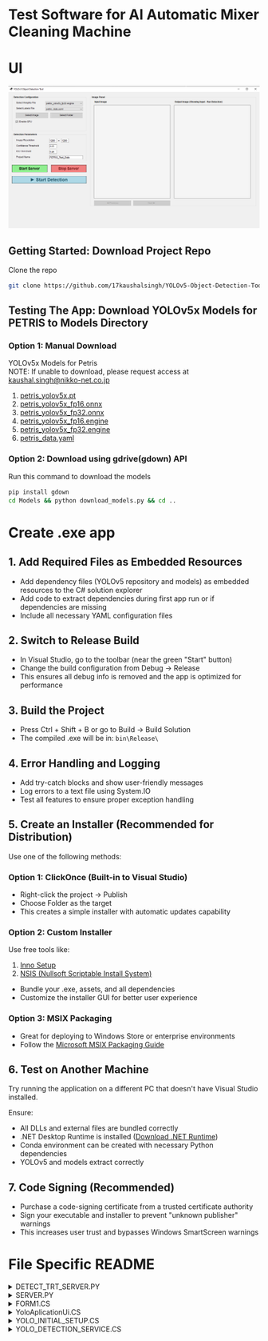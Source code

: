 # Test Software for AI Automatic Mixer Cleaning Machine

# UI
![alt text](Yolov5-Object-Detection-Tool-UI.png)

## Getting Started: Download Project Repo
Clone the repo
```bash
git clone https://github.com/17kaushalsingh/YOLOv5-Object-Detection-Tool
```


## Testing The App: Download YOLOv5x Models for PETRIS to Models Directory

### Option 1: Manual Download

YOLOv5x Models for Petris <br>
NOTE: If unable to download, please request access at kaushal.singh@nikko-net.co.jp

1. [petris_yolov5x.pt](https://drive.google.com/uc?id=199GTyTxzaTxSp6QhKvgdIbYYgs9LpD7t)
2. [petris_yolov5x_fp16.onnx](https://drive.google.com/uc?id=1qx567W8z4xtbN3X9JhmRZiMmEBLb7f0T)
3. [petris_yolov5x_fp32.onnx](https://drive.google.com/uc?id=1PsMTw9vmfGM7j5LLFFiZadvA7_rBWhN0)
4. [petris_yolov5x_fp16.engine](https://drive.google.com/uc?id=1KNQwq29hXc4nyMnTsmccHBOGq4hsTdfO)
5. [petris_yolov5x_fp32.engine](https://drive.google.com/uc?id=1CIql-aBZStBnAjMO6jrzQnri_WhoeTS6)
6. [petris_data.yaml](https://drive.google.com/uc?id=1580AgoYQuoL2BKhLW0fB8fQAibn9YffK)

### Option 2: Download using gdrive(gdown) API

Run this command to download the models
```bash
pip install gdown
cd Models && python download_models.py && cd ..
```

# Create .exe app

## 1. Add Required Files as Embedded Resources
- Add dependency files (YOLOv5 repository and models) as embedded resources to the C# solution explorer
- Add code to extract dependencies during first app run or if dependencies are missing
- Include all necessary YAML configuration files

## 2. Switch to Release Build
- In Visual Studio, go to the toolbar (near the green "Start" button)
- Change the build configuration from Debug → Release
- This ensures all debug info is removed and the app is optimized for performance

## 3. Build the Project
- Press Ctrl + Shift + B or go to Build → Build Solution
- The compiled .exe will be in: `bin\Release\`

## 4. Error Handling and Logging
- Add try-catch blocks and show user-friendly messages
- Log errors to a text file using System.IO
- Test all features to ensure proper exception handling

## 5. Create an Installer (Recommended for Distribution)
Use one of the following methods:

### Option 1: ClickOnce (Built-in to Visual Studio)
- Right-click the project → Publish
- Choose Folder as the target
- This creates a simple installer with automatic updates capability

### Option 2: Custom Installer
Use free tools like:
1. [Inno Setup](https://jrsoftware.org/isinfo.php)
2. [NSIS (Nullsoft Scriptable Install System)](https://nsis.sourceforge.io/Main_Page)
- Bundle your .exe, assets, and all dependencies
- Customize the installer GUI for better user experience

### Option 3: MSIX Packaging
- Great for deploying to Windows Store or enterprise environments
- Follow the [Microsoft MSIX Packaging Guide](https://docs.microsoft.com/en-us/windows/msix/package/packaging-uwp-apps)

## 6. Test on Another Machine
Try running the application on a different PC that doesn't have Visual Studio installed.

Ensure:
- All DLLs and external files are bundled correctly
- .NET Desktop Runtime is installed ([Download .NET Runtime](https://dotnet.microsoft.com/download/dotnet))
- Conda environment can be created with necessary Python dependencies
- YOLOv5 and models extract correctly

## 7. Code Signing (Recommended)
- Purchase a code-signing certificate from a trusted certificate authority
- Sign your executable and installer to prevent "unknown publisher" warnings
- This increases user trust and bypasses Windows SmartScreen warnings


# File Specific README

<details>
<summary>DETECT_TRT_SERVER.PY</summary>

# YOLOv5 TensorRT Inference Server

This document provides instructions on how to use the `detect_trt_server.py` file for object detection using YOLOv5 with TensorRT acceleration.

## Overview

The `detect_trt_server.py` script is a high-performance object detection server that:

- Loads a YOLOv5 TensorRT engine once and keeps it in memory
- Performs inference on single images or entire folders
- Provides detailed performance metrics and detection results
- Outputs annotated images with bounding boxes and confidence scores
- Generates CSV files with detection data for further analysis 
- Stores bounding box coordinates in both pixel and normalized YOLO formats
- Offers options to customize visualization (show/hide labels and confidence values)

This approach significantly improves performance compared to loading the model for each inference request.

## Prerequisites

- Python 3.6+
- CUDA and cuDNN (compatible with your TensorRT version)
- TensorRT installation
- PyCUDA
- OpenCV
- NumPy
- PyYAML

You can install the Python dependencies with:

```bash
pip install numpy opencv-python pycuda pyyaml
```

TensorRT must be installed separately according to your GPU and CUDA version.

## Usage

The script initializes a server with a TensorRT engine and accepts commands for processing images:

```bash
python detect_trt_server.py \
  --engine Models/petris_yolov5x_fp32.engine \
  --labels Models/petris_data.yaml \
  --input_shape 1,3,1280,1280 \
  --output_shape 1,100800,15 \
  --conf_thresh 0.25 \
  --nms_thresh 0.45 \
  --output_dir results
```

### Command-line Arguments

- `--engine`: Path to TensorRT engine file (required)
- `--labels`: Path to YAML file containing class labels (required)
- `--input_shape`: Input shape as comma-separated values (default: 1,3,1280,1280)
- `--output_shape`: Output shape as comma-separated values (default: 1,100800,15)
- `--conf_thresh`: Confidence threshold (default: 0.25)
- `--nms_thresh`: NMS threshold (default: 0.45)
- `--hide_labels`: Hide class labels on detections (default shows labels)
- `--hide_conf`: Hide confidence values on detections (default shows confidence)
- `--output_dir`: Specify output subdirectory name (default uses timestamp-based directory)
- `--port`: Set port for communication (default is 5000, not currently used)

### Using the Server Interactively

Once the server is running, you can use the following commands:

1. Process a single image:
   ```
   --image Test_Images/Image_250325_162056.jpg
   ```

2. Process all images in a folder:
   ```
   --folder Test_Images/
   ```

3. Quit the server:
   ```
   quit
   ```
   
You can also use `exit` or `q` to exit the server.

## Output Structure

All output files are saved in the following structure:

```
Detections/                  # Main output directory
└── your_output_dir/         # Your specified output directory or timestamp-based folder
    ├── image1.jpg           # Processed images with bounding boxes
    ├── image2.jpg
    └── detections.csv       # CSV file with all detections
```

> **Note:** To prevent overwriting existing results, if the specified output directory already exists, the script will automatically append a timestamp to the directory name (e.g., `output_dir_20230815_123045`).

The CSV file contains the following columns:
- `image_file`: Name of the processed image file
- `class`: Detected object class
- `confidence`: Detection confidence score
- `x`, `y`: Top-left coordinates of bounding box (in pixels)
- `width`, `height`: Dimensions of bounding box (in pixels)
- `center_x_norm`, `center_y_norm`: Normalized center coordinates (YOLO format, 0-1)
- `width_norm`, `height_norm`: Normalized width and height (YOLO format, 0-1)

## Bounding Box Formats

The detection results include two formats for bounding boxes:

1. **Pixel Coordinates** (bbox): 
   - `[x, y, width, height]`
   - `x, y`: Pixel coordinates of the top-left corner
   - `width, height`: Width and height in pixels

2. **YOLO Normalized Coordinates** (yolo_bbox):
   - `[center_x, center_y, width, height]`
   - All values normalized to range [0-1]
   - `center_x, center_y`: Center point of the bounding box
   - `width, height`: Width and height relative to image dimensions

These dual formats make it easier to use the results with different systems and applications.

## Examples

### Example 1: Starting the server

```bash
python detect_trt_server.py \
  --engine Models/petris_yolov5x_fp32.engine \
  --labels Models/petris_data.yaml \
  --conf_thresh 0.3 \
  --output_dir detection_results
```

### Example 2: Interactive server commands

```
# After starting the server
> --image Test_Images/cat.jpg
> --folder Test_Images
Processing 5/5 images
> quit
```

## Understanding the Output

### Image Output

For each processed image, the script:

1. Draws bounding boxes around detected objects
2. Optionally labels each detection with class name and/or confidence score (can be turned off)
3. Saves the annotated image to the specified output directory

### CSV Output

A CSV file is generated with all detection results, which can be:
- Loaded into spreadsheet applications for analysis
- Used for further processing or integration with other systems
- Useful for tracking detections across multiple images

## Troubleshooting

### Common Issues

1. **CUDA out of memory errors**: Try using a smaller model
2. **TensorRT engine compatibility**: Ensure the engine was built with the same TensorRT version you're using for inference
3. **NaN outputs**: Check your model for proper normalization and preprocessing

### Debug Tips

- Set lower confidence thresholds to see more detections
- Check the processed images for detection quality
- Verify that your input and output shapes match the model's requirements

## Advanced Usage

### Custom Thresholds

Adjust detection sensitivity with threshold parameters:

- `--conf_thresh`: Detection confidence threshold (0.0-1.0)
- `--nms_thresh`: Non-maximum suppression threshold (0.0-1.0)

Lower values increase detection quantity but may include more false positives.

### Visualization Options

Control what is displayed on the output images:

- Use `--hide_labels` to show only bounding boxes without class names
- Use `--hide_conf` to hide confidence scores
- Use both flags to show only bounding boxes with no text

### Keyboard Shortcuts

- Use `q`, `quit`, or `exit` to stop the server
- Press Ctrl+C to exit the program immediately

## Performance Notes

- The first inference may be slower due to CUDA initialization
- Processing a folder of images is more efficient than individual images due to reduced overhead
- All inference is done in FP32 precision for maximum accuracy 

</details>

<details>
<summary>SERVER.PY</summary>

# YOLOv5 Inference Server

## Overview

The YOLOv5 Inference Server is a Python-based tool that loads a YOLOv5 model and provides an interactive command-line interface for running object detection on images. It allows users to process individual images or entire folders of images with a single command and consolidates all detection results into a CSV file.

## Features

- **Interactive CLI**: Simple command-line interface for processing images
- **Efficient Processing**: Loads the YOLOv5 model once and keeps it in memory
- **Batch Processing**: Process entire folders of images with a single command
- **CSV Output**: Generates a consolidated CSV file with detection results in customized column order
- **GPU Support**: Optional GPU acceleration for faster inference
- **Proper Resource Management**: Ensures CUDA resources are properly cleaned up

## Requirements

- Python 3.6+
- PyTorch 1.7+
- YOLOv5 requirements (already included in the YOLOv5 repository)
- CUDA-compatible GPU (optional, for GPU acceleration)

## Installation

1. Clone the YOLOv5 repository:
   ```bash
   git clone https://github.com/ultralytics/yolov5.git
   cd yolov5
   pip install -r requirements.txt
   ```

2. Place the `server.py` file in the YOLOv5 directory or ensure the YOLOv5 repository is in your Python path.

## Usage

### Command-line Arguments

```bash
python server.py --model [MODEL_PATH] --labels [LABELS_PATH] [OPTIONS]
```

Required arguments:
- `--model`: Path to the YOLOv5 model weights (.pt file)
- `--labels`: Path to the YAML file containing class labels

Optional arguments:
- `--enable_gpu`: Enable GPU acceleration if available (default: False)
- `--input_shape`: Model input shape as comma-separated values (default: 1,3,1280,1280)
- `--conf_thresh`: Confidence threshold for detections (default: 0.25)
- `--iou_thresh`: IoU threshold for NMS (default: 0.45)
- `--project_name`: Output directory name (default: timestamp-based name)

### Server Commands

Once the server is running, the following commands are available:

- `--image [PATH]`: Process a single image
- `--folder [PATH]`: Process all images in a folder
- `quit`, `exit`, or `q`: Exit the server

### Examples

#### Start the server with a custom model:

```bash
python server.py --model weights/custom_model.pt --labels data/custom.yaml --enable_gpu
```

#### Process a single image:

```
> --image path/to/image.jpg
```

#### Process a folder of images:

```
> --folder path/to/images/
```

#### Exit the server:

```
> quit
```

## Output Directory Structure

```
Detections/
└── project_name/ (or results_YYYYMMDD_HHMMSS/)
    ├── [labeled images with detection boxes]
    └── results.csv
```

## CSV Output Format

The CSV output file contains the following columns in order:

1. `image`: Filename of the processed image
2. `name`: Class name of the detected object
3. `class`: Class ID of the detected object
4. `confidence`: Detection confidence score (0-1)
5. `xmin`: Left coordinate of the bounding box
6. `ymin`: Top coordinate of the bounding box
7. `xmax`: Right coordinate of the bounding box
8. `ymax`: Bottom coordinate of the bounding box

## Code Structure

The codebase consists of two main classes:

### YOLOv5Inference

This class handles the low-level operations of model loading, inference, and result processing. It includes methods for:

- Loading and configuring the YOLOv5 model
- Running inference on individual images
- Processing folders of images
- Saving labeled images with detection boxes
- Consolidating detection results and saving to CSV

### YOLOv5Server

This class provides the command-line interface and user interaction. It includes:

- The main command processing loop
- Signal handling for graceful shutdown
- Methods for processing user commands
- Resource cleanup on exit

## Advanced Usage

### Custom Detection Threshold

You can adjust the confidence threshold for detections:

```bash
python server.py --model weights/yolov5s.pt --labels data/coco128.yaml --conf_thresh 0.5
```

### Custom Input Resolution

For higher accuracy or faster inference, adjust the input resolution:

```bash
python server.py --model weights/yolov5s.pt --labels data/coco128.yaml --input_shape 1,3,640,640
```

### Custom Output Directory

Specify a custom output directory name:

```bash
python server.py --model weights/yolov5s.pt --labels data/coco128.yaml --project_name my_detections
```

## Troubleshooting

### GPU Memory Issues

If you encounter GPU memory errors, try:
1. Reducing the batch size (first value in `--input_shape`)
2. Reducing the input resolution
3. Using a smaller YOLOv5 model (e.g., YOLOv5n instead of YOLOv5x)

### Missing Labels

If detected objects don't have proper class names, verify that:
1. The correct labels file is specified
2. The labels file has the correct format (YAML with a 'names' list)

## Contributing

Contributions to improve the server are welcome. Please ensure any changes maintain backward compatibility with existing functionality.

## License

This project is distributed under the same license as YOLOv5. 

</details>

<details>
<summary>FORM1.CS</summary>

</details>

<details>
<summary>YoloAplicationUi.CS</summary>

# YOLO Application UI Module Documentation

## Overview

The `YoloApplicationUI` class provides a comprehensive UI component creation and management system for the YOLO Object Detection application. It encapsulates the creation, configuration, and organization of UI elements into logical groups, making the main application code cleaner and more maintainable.

This utility class follows a modular design pattern where different aspects of the UI are handled by separate methods, each responsible for initializing a specific group of related UI components. The components created include group boxes, labels, combo boxes, text boxes, buttons, checkboxes, and picture boxes for image display.

## Key Components

### Main Methods

| Method | Purpose |
|--------|---------|
| `CreateGroupBox()` | Creates and configures a GroupBox with specified properties |
| `InitializeDetectionConfigControls()` | Creates controls for model selection and input source configuration |
| `InitializeDetectionParametersControls()` | Creates controls for setting detection parameters (resolution, thresholds) |
| `CreateServerControlButtons()` | Creates buttons for server control and detection initiation |
| `InitializeImagePanelControls()` | Creates controls for displaying and navigating through images |

### UI Component Groups

The UI is organized into several logical component groups:

1. **Detection Configuration** - Selection of model weights, labels file, input source, and GPU settings
2. **Detection Parameters** - Configuration of image resolution, confidence threshold, IOU threshold, and project name
3. **Server Controls** - Buttons for starting/stopping the detection server and initiating detection
4. **Image Display Panel** - Display areas for input and output images with navigation controls

## Detailed Method Descriptions

### CreateGroupBox()

Creates a standard GroupBox control with consistent styling that serves as a container for related UI components.

```csharp
public static GroupBox CreateGroupBox(Form parent, string text, Point location, Size size, Font boldFont)
```

**Parameters:**
- `parent` - The parent form where the GroupBox will be added
- `text` - The text to display in the GroupBox header
- `location` - The location (coordinates) where the GroupBox should be positioned
- `size` - The size (width and height) of the GroupBox
- `boldFont` - The font to use for the GroupBox title

**Returns:** A configured GroupBox control that has been added to the parent form

### InitializeDetectionConfigControls()

Creates and configures controls related to detection configuration within a specified parent GroupBox.

```csharp
public static void InitializeDetectionConfigControls(GroupBox parentGroup, Font regularFont, 
    ref Label selectWeightsFileLabel, ref Label selectLabelsFileLabel, 
    ref ComboBox selectWeightsFileComboBox, ref ComboBox selectLabelsFileComboBox, 
    ref Button selectImageButton, ref Button selectFolderButton, 
    ref CheckBox enableGpuCheckBox, EventHandler selectImageButtonClickHandler, 
    EventHandler selectFolderButtonClickHandler)
```

**Controls Created:**
- Labels for weights and labels file selection
- ComboBoxes for selecting model weights and labels files (pre-populated with options)
- Buttons for selecting image or folder input
- Checkbox for enabling/disabling GPU acceleration

**Default Settings:**
- Weights file defaults to "petris_yolov5x_fp32.engine"
- Labels file defaults to "petris_data.yaml"
- GPU acceleration is enabled by default

### InitializeDetectionParametersControls()

Creates and configures controls for setting detection parameters within a specified parent GroupBox.

```csharp
public static void InitializeDetectionParametersControls(GroupBox parentGroup, Font regularFont,
    ref Label imageResolutionLabel, ref Label confidenceThresholdLabel,
    ref Label iouThresholdLabel, ref Label projectNameLabel,
    ref TextBox imageResolutionHorizontalTextBox, ref TextBox imageResolutionVerticalTextBox,
    ref TextBox confidenceThresholdTextBox, ref TextBox iouThresholdTextBox,
    ref TextBox projectNameTextBox)
```

**Controls Created:**
- Labels for each parameter
- TextBoxes for entering parameter values
- Special formatting for image resolution (width × height)

**Default Settings:**
- Image resolution: 1280 × 1280 pixels (standard for YOLOv5x)
- Confidence threshold: 0.25 (25%)
- IOU threshold: 0.45 (45%)
- Project name: "PETRIS_Test_Data"

### CreateServerControlButtons()

Creates buttons for controlling the detection server and initiating the detection process.

```csharp
public static void CreateServerControlButtons(Form parent, 
    ref Button startServerButton, ref Button quitServerButton, ref Button startDetectionButton,
    EventHandler startServerButtonClickHandler, EventHandler quitServerButtonClickHandler,
    EventHandler startDetectionButtonClickHandler)
```

**Controls Created:**
- Start Server button (green) - Initiates the Python server
- Stop Server button (red) - Terminates the Python server
- Start Detection button (blue) - Triggers the detection process

**Initial States:**
- Start Server button is enabled
- Stop Server button is disabled (until server is started)
- Start Detection button is disabled (until server is started)

### InitializeImagePanelControls()

Creates controls for displaying and navigating through input and output images.

```csharp
public static void InitializeImagePanelControls(GroupBox parentGroup, Font boldFont, Font regularFont,
    ref Label inputImageLabel, ref Label outputImageLabel,
    ref PictureBox inputPictureBox, ref PictureBox outputPictureBox,
    ref Button previousButton, ref Button nextButton,
    EventHandler previousButtonClickHandler, EventHandler nextButtonClickHandler)
```

**Controls Created:**
- Labels for input and output image sections
- PictureBoxes for displaying the input and output images
- Navigation buttons (Previous/Next) for browsing through multiple images

**PictureBox Properties:**
- Both PictureBoxes use `SizeMode.Zoom` to maintain aspect ratio
- Both have a fixed border and light background for contrast
- Equal dimensions (410×500 pixels) for consistent display

**Navigation Controls:**
- Previous and Next buttons are initially disabled
- Enabled when multiple images are loaded (batch processing)

## UI Layout Design

The UI components are arranged in a logical and user-friendly layout:

1. **Top Section** - Configuration controls for model and parameters
2. **Middle Section** - Server control buttons
3. **Main Section** - Side-by-side image display panels (input/output)
4. **Bottom Section** - Image navigation controls

This arrangement follows a top-to-bottom workflow that matches the typical user process:
1. Configure detection settings
2. Start the server
3. Initiate detection
4. View and navigate through results

## Visual Design

The UI employs a consistent visual design with the following characteristics:

- **Color Coding:**
  - Green for Start Server (positive action)
  - Red for Stop Server (terminating action)
  - Blue for Start Detection (primary action)
  - Light gray for secondary buttons
  - Light background for picture boxes

- **Typography:**
  - Bold fonts for group titles and important labels
  - Regular fonts for input controls and secondary text
  - Larger font sizes for primary action buttons

- **Layout Consistency:**
  - Uniform spacing between controls (typically 20-30 pixels)
  - Aligned edges for related controls
  - Logical grouping of related components

## Usage Pattern

The `YoloApplicationUI` class is designed to be used by the main application form during its initialization. The typical usage pattern is:

1. Create font objects for regular and bold text
2. Create group boxes for different control sections
3. Call the initialization methods to populate each group box
4. Store references to the created controls for later access
5. Wire up event handlers for user interactions

This approach separates the UI creation from the application logic, making the code more maintainable and easier to understand.

## Dependencies

The UI module relies on these .NET Framework components:

- System.Windows.Forms - For all UI controls and forms
- System.Drawing - For graphics, colors, fonts, and layout

## Design Considerations

The `YoloApplicationUI` class was designed with several important considerations:

1. **Separation of Concerns** - UI creation is separated from application logic
2. **Modularity** - Related UI elements are grouped and created together
3. **Consistency** - Uniform styling and layout across the application
4. **Flexibility** - Control references are passed by reference to allow later modification
5. **Usability** - Intuitive layout follows user workflow


</details>

<details>
<summary>YOLO_INITIAL_SETUP.CS</summary>

# Initial Setup Module Documentation

## Overview

The `YoloInitialSetup` class handles the crucial first-time setup process for the YOLO Object Detection application. Its primary responsibilities are:

1. Verifying and extracting the portable Python environment (`yolov5_env`)
2. Verifying and extracting the YOLOv5 codebase (`yolov5` directory)
3. Verifying the presence of model files and configuration files
4. Verifying the Python server script

This process ensures that all dependencies are correctly installed before the application attempts to use them, creating a portable, self-contained application that does not require users to manually install Python or the YOLOv5 framework.

## Key Components

### Main Methods

| Method | Purpose |
|--------|---------|
| `ExtractEnvironmentIfNeeded()` | Main entry point that checks for and extracts dependencies if needed |
| `VerifyDependencies()` | Checks for all required components and reports missing dependencies |
| `PerformExtraction()` | Orchestrates the extraction process for both components |
| `ExtractPythonEnvironment()` | Handles extracting the portable Python environment from the tar.gz file |
| `ExtractYolov5Directory()` | Handles extracting the YOLOv5 codebase from the zip file |
| `ExtractTarGzWithSharpCompress()` | Low-level method for extracting tar.gz archives |
| `ExtractZipWithSharpCompress()` | Low-level method for extracting zip archives |
| `UpdateStatus()` | Updates the UI with status information |

### Required Files

The setup requires these files to be present in the application's base directory:

- `yolov5_env.tar.gz` - Contains the portable Python environment
- `yolov5.zip` - Contains the YOLOv5 codebase
- `server.py` - Python server script that handles communication between the application and YOLO
- `Models/` directory - Should contain model weight files (*.pt or *.engine) and configuration files (*.yml or *.yaml)

## Detailed Method Descriptions

### ExtractEnvironmentIfNeeded()

This is the primary method that should be called during application startup. It:

1. Checks if all dependencies exist using `VerifyDependencies()`
2. If all dependencies exist, returns `true` immediately (no extraction needed)
3. Otherwise, displays a message indicating the missing dependency and starts the extraction process
4. Shows a progress form with a marquee progress bar during extraction
5. Runs the extraction process on a background thread to keep the UI responsive
6. Performs a final verification after extraction to ensure all components are available
7. Returns `true` if extraction and verification succeed, `false` otherwise

```csharp
public static bool ExtractEnvironmentIfNeeded()
```

### VerifyDependencies()

Checks for all required dependencies and reports which specific component is missing:

1. Checks for the existence of the Python environment directory
2. Checks for the Python executable
3. Checks for the YOLOv5 directory
4. Checks for the Models directory
5. Verifies model weight files exist (*.pt or *.engine)
6. Verifies YAML configuration files exist (*.yml or *.yaml)
7. Checks for the Python server script
8. Returns a detailed message about any missing component via the `missingDependency` output parameter

```csharp
private static bool VerifyDependencies(string envDirectoryPath, string pythonExePath, string yolov5DirectoryPath, string modelsDirectoryPath, string pythonServerScript, out string missingDependency)
```

### PerformExtraction()

Coordinates the extraction of both the Python environment and the YOLOv5 directory:

1. First extracts the Python environment (critical component)
2. If Python extraction succeeds, proceeds to extract the YOLOv5 codebase
3. Returns `true` only if both extractions succeed

```csharp
private static bool PerformExtraction(string basePath, string envDirPath, string yolov5DirectoryPath, Label statusLabel)
```

### ExtractPythonEnvironment()

Handles the Python environment extraction process:

1. Checks if the Python environment already exists
2. If not, looks for the `yolov5_env.tar.gz` file
3. Extracts the archive to the `yolov5_env` directory
4. Verifies the extraction by checking for `python.exe`

```csharp
private static bool ExtractPythonEnvironment(string basePath, string envDirPath, Label statusLabel)
```

### ExtractYolov5Directory()

Handles the YOLOv5 codebase extraction:

1. Checks if the YOLOv5 directory already exists
2. If not, looks for the `yolov5.zip` file
3. Extracts the archive to the `yolov5` directory
4. Verifies the extraction by checking if the directory contains files

```csharp
private static bool ExtractYolov5Directory(string basePath, string yolov5DirectoryPath, Label statusLabel)
```

## Extraction Details

### TAR.GZ Extraction

The `ExtractTarGzWithSharpCompress()` method extracts TAR.GZ archives using the SharpCompress library:

1. Opens the archive and creates a reader
2. Iterates through each entry, creating directories and files as needed
3. Includes safety checks to prevent path traversal attacks (skipping unsafe paths)
4. Silently skips any problematic entries that cannot be extracted
5. Sets file timestamps to match the archive

### ZIP Extraction

The `ExtractZipWithSharpCompress()` method extracts ZIP archives:

1. Opens the archive using the ZipArchive class from SharpCompress
2. Extracts each entry, skipping directories and null keys
3. Includes path normalization and security checks
4. Silently skips any problematic entries
5. Uses the WriteToDirectory method for extraction

## User Interface

The extraction process provides a minimal, clean user interface:

1. Initial message box indicating which dependency is missing and that extraction will be attempted
2. A progress form with a marquee progress bar (continuous animation rather than percentage-based)
3. Simple status text updates showing the current operation ("Extracting Python environment...", etc.)
4. Final validation after extraction with appropriate error messages if issues are found

## Error Handling

The code includes robust error handling:

1. Each extraction step is wrapped in try-catch blocks
2. Specific errors (missing files, extraction failures) display targeted error messages
3. Individual file extraction errors are silently ignored to prevent overwhelming the user
4. Final verification step ensures all required components are present after extraction
5. Comprehensive error messages that indicate exactly which component is missing

## Thread Safety

The extraction process runs on a background thread to keep the UI responsive:

1. The progress form is shown on the UI thread
2. The extraction thread runs in the background
3. Status updates use `Invoke` when needed to safely update UI from the background thread
4. The main thread waits for extraction to complete using `Join()`

## Dependencies

The code relies on these external dependencies:

- SharpCompress - Used for extracting both TAR.GZ and ZIP archives
- .NET System.Windows.Forms - For UI components
- System.IO - For file and directory operations 

</details>

<details>
<summary>YOLO_DETECTION_SERVICE.CS</summary>

# YoloDetectionService.cs: Documentation

## Purpose and Overview

`YoloDetectionService` is a C# class designed to provide an interface between a C# Windows Forms application and a Python-based YOLOv5 object detection system. Its primary purpose is to:

1. Manage a portable Python environment
2. Start and stop a Python server for object detection
3. Send detection commands for images and folders
4. Handle communication between the C# application and Python scripts
5. Manage temporary files and resources

This service enables the application to run YOLOv5 neural networks for object detection without requiring users to install Python or set up dependencies manually.

## Key Components and Workflow

The service works by:
1. Detecting a portable Python environment
2. Verifying all dependencies (Python executable, models, YAML files)
3. Starting a Python process that loads YOLOv5 models
4. Sending commands to the Python process via standard input
5. Capturing output from the Python process
6. Managing the lifecycle of the detection server and temporary resources

## Detailed Method Breakdown

### Constructor

```csharp
public YoloDetectionService(string basePath)
```

**Purpose**: Initializes the service with paths to key components and creates the temporary directory.

**Parameters**:
- `basePath`: Base directory where the application is running

**Key Operations**:
- Sets paths for models, Python script, and Python executable
- Creates a temporary directory for file operations

### Properties and Getters

```csharp
public string GetAssetsPath() => _assetsPath;
public string GetScriptPath() => _scriptPath;
public string GetPythonPath() => _pythonPath;
public bool IsServerRunning => _isServerRunning;
public bool IsPortableEnvironmentAvailable => _portableEnvironmentAvailable;
```

**Purpose**: Provides access to internal state and paths.

### VerifyDependencies

```csharp
public bool VerifyDependencies(out string errorMessage)
```

**Purpose**: Confirms all required components are available before starting detection.

**Key Operations**:
- Checks Python environment exists and sets _portableEnvironmentAvailable flag
- Shows error messages if Python is missing
- Verifies models directory exists
- Confirms the detection script exists
- Checks for model files (*.pt or *.engine)
- Checks for YAML configuration files
- Returns error messages if any component is missing

### StartServer

```csharp
public bool StartServer(string engineFile, string yamlFile, string horizontalResolution, 
    string verticalResolution, string confidenceThreshold, string iouThreshold, 
    bool hideLabels, bool hideConfidence, string projectName, out string errorMessage)
```

**Purpose**: Launches the Python detection server with the specified parameters.

**Parameters**:
- `engineFile`: YOLOv5 model file to use (.pt or .engine)
- `yamlFile`: Labels/configuration file
- `horizontalResolution`/`verticalResolution`: Input image dimensions
- `confidenceThreshold`: Minimum confidence score for detections
- `iouThreshold`: Intersection over Union threshold for non-max suppression
- `hideLabels`/`hideConfidence`: Output formatting options
- `projectName`: Name for saving detection results
- `errorMessage`: Out parameter for error details

**Key Operations**:
- Verifies Python environment and dependencies
- Checks if the specific model and labels files exist
- Builds the Python command with parameters in a modular way
- Starts Python as a subprocess
- Establishes input/output pipes for communication
- Sets up event handlers for output and errors

### ServerProcess Event Handlers

```csharp
private void ServerProcess_Exited(object sender, EventArgs e)
private void ServerProcess_OutputDataReceived(object sender, DataReceivedEventArgs e)
private void ServerProcess_ErrorDataReceived(object sender, DataReceivedEventArgs e)
```

**Purpose**: Handle events from the Python process.

**Key Operations**:
- `ServerProcess_Exited`: Updates state when server stops
- `ServerProcess_OutputDataReceived`: Tracks detection completion status
- `ServerProcess_ErrorDataReceived`: Handles error messages from the Python process

### StopServer

```csharp
public bool StopServer(out string errorMessage)
```

**Purpose**: Gracefully stops the detection server.

**Key Operations**:
- Sends "quit" command to Python process
- Waits for process to exit
- Kills process if it doesn't exit cleanly
- Cleans up event handlers and resources

### DetectImage

```csharp
public bool DetectImage(string imagePath, out string errorMessage)
```

**Purpose**: Sends command to detect objects in a single image.

**Parameters**:
- `imagePath`: Path to the image file
- `errorMessage`: Out parameter for error details

**Key Operations**:
- Verifies server is running
- Checks image file exists
- Creates a temporary copy with original filename
- Sends detection command to Python process
- Sets processing flag for tracking completion

### DetectFolder

```csharp
public bool DetectFolder(string folderPath, out string errorMessage)
```

**Purpose**: Sends command to detect objects in all images in a folder.

**Parameters**:
- `folderPath`: Path to folder containing images
- `errorMessage`: Out parameter for error details

**Key Operations**:
- Verifies server is running
- Checks folder exists
- Creates temporary folder for image copies
- Copies all images to temp folder
- Sends folder detection command to Python process

### Cleanup

```csharp
public void Cleanup()
```

**Purpose**: Releases resources when the service is no longer needed.

**Key Operations**:
- Stops server if running
- Deletes temporary directories
- Shows error messages if cleanup fails

## Member Variables

- `_assetsPath`: Path to model files directory
- `_scriptPath`: Path to Python detection script
- `_pythonPath`: Path to Python executable
- `_serverProcess`: Reference to the running Python process
- `_isServerRunning`: Flag indicating if server is active
- `_isProcessingDetection`: Flag indicating detection in progress
- `_tempDirectory`: Path for temporary file operations
- `_portableEnvironmentAvailable`: Flag indicating if Python is available

## Communication Protocol

The service communicates with the Python script through:
- Standard input: Sending commands
- Standard output: Receiving results and status
- Standard error: Capturing error messages

Commands follow this format:
- `--image <path>`: Detect objects in a single image
- `--folder <path>`: Detect objects in all images in a folder
- `quit`: Stop the server

## Error Handling

The service includes comprehensive error handling:
- Checks for required components before starting
- Validates inputs before sending commands
- Shows appropriate error messages via MessageBox
- Gracefully handles server crashes
- Implements timeouts and process monitoring

## Recent Improvements

The service has been improved with:
1. Removed redundant directory checks
2. Added clear error messages for cleanup failures
3. Improved command building with a modular approach
4. Better commented code for maintainability
5. Streamlined communication with Python process

This architecture enables reliable object detection within a Windows Forms application without requiring users to manage Python installations or dependencies manually. 

</details>